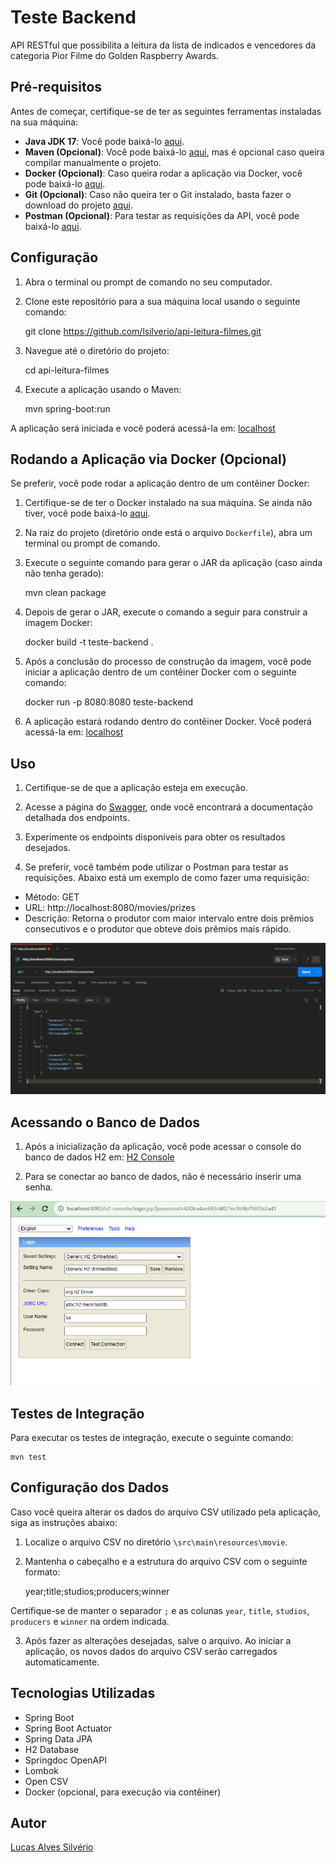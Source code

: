# Teste Backend

API RESTful que possibilita a leitura da lista de indicados e vencedores
da categoria Pior Filme do Golden Raspberry Awards.

## Pré-requisitos

Antes de começar, certifique-se de ter as seguintes ferramentas instaladas na sua máquina:

- **Java JDK 17**: Você pode baixá-lo [aqui](https://www.oracle.com/br/java/technologies/downloads/#java17).
- **Maven (Opcional)**: Você pode baixá-lo [aqui](https://dlcdn.apache.org/maven/maven-3/3.9.4/binaries/apache-maven-3.9.4-bin.zip), mas é opcional caso queira compilar manualmente o projeto.
- **Docker (Opcional)**: Caso queira rodar a aplicação via Docker, você pode baixá-lo [aqui](https://www.docker.com/get-started).
- **Git (Opcional)**: Caso não queira ter o Git instalado, basta fazer o download do projeto [aqui](https://github.com/lsilverio/api-leitura-filmes/archive/refs/heads/master.zip).
- **Postman (Opcional)**: Para testar as requisições da API, você pode baixá-lo [aqui](https://www.postman.com/downloads/).

## Configuração

1. Abra o terminal ou prompt de comando no seu computador.

2. Clone este repositório para a sua máquina local usando o seguinte comando:


    git clone https://github.com/lsilverio/api-leitura-filmes.git

3. Navegue até o diretório do projeto:


    cd api-leitura-filmes

4. Execute a aplicação usando o Maven:


    mvn spring-boot:run

A aplicação será iniciada e você poderá acessá-la em: [localhost](http://localhost:8080/actuator/health)

## Rodando a Aplicação via Docker (Opcional)

Se preferir, você pode rodar a aplicação dentro de um contêiner Docker:

1. Certifique-se de ter o Docker instalado na sua máquina. Se ainda não tiver, você pode baixá-lo [aqui](https://www.docker.com/get-started).

2. Na raiz do projeto (diretório onde está o arquivo `Dockerfile`), abra um terminal ou prompt de comando.

3. Execute o seguinte comando para gerar o JAR da aplicação (caso ainda não tenha gerado):

    
    mvn clean package

4. Depois de gerar o JAR, execute o comando a seguir para construir a imagem Docker:

    
    docker build -t teste-backend .

5. Após a conclusão do processo de construção da imagem, você pode iniciar a aplicação dentro de um contêiner Docker com o seguinte comando:


    docker run -p 8080:8080 teste-backend

6. A aplicação estará rodando dentro do contêiner Docker. Você poderá acessá-la em: [localhost](http://localhost:8080/actuator/health)

## Uso

1. Certifique-se de que a aplicação esteja em execução.

2. Acesse a página do [Swagger](http://localhost:8080/swagger-ui.html), onde você encontrará a documentação detalhada dos endpoints.

3. Experimente os endpoints disponíveis para obter os resultados desejados.

4. Se preferir, você também pode utilizar o Postman para testar as requisições. Abaixo está um exemplo de como fazer uma requisição:

- Método: GET
- URL: http://localhost:8080/movies/prizes
- Descrição: Retorna o produtor com maior intervalo entre dois prêmios consecutivos e o produtor que obteve dois prêmios mais rápido.

![Exemplo de Requisição no Postman](https://github.com/lsilverio/api-leitura-filmes/blob/master/src/main/resources/static/img/teste_postman.png)

## Acessando o Banco de Dados

1. Após a inicialização da aplicação, você pode acessar o console do banco de dados H2 em: [H2 Console](http://localhost:8080/h2-console)

2. Para se conectar ao banco de dados, não é necessário inserir uma senha.

![Exemplo conexão h2-console](https://github.com/lsilverio/api-leitura-filmes/blob/master/src/main/resources/static/img/connect_h2_console.png)

## Testes de Integração

Para executar os testes de integração, execute o seguinte comando:


    mvn test


## Configuração dos Dados

Caso você queira alterar os dados do arquivo CSV utilizado pela aplicação, siga as instruções abaixo:

1. Localize o arquivo CSV no diretório `\src\main\resources\movie`.

2. Mantenha o cabeçalho e a estrutura do arquivo CSV com o seguinte formato:


    year;title;studios;producers;winner

Certifique-se de manter o separador `;` e as colunas `year`, `title`, `studios`, `producers` e `winner` na ordem indicada.

3. Após fazer as alterações desejadas, salve o arquivo. Ao iniciar a aplicação, os novos dados do arquivo CSV serão carregados automaticamente.

## Tecnologias Utilizadas

- Spring Boot
- Spring Boot Actuator
- Spring Data JPA
- H2 Database
- Springdoc OpenAPI
- Lombok
- Open CSV
- Docker (opcional, para execução via contêiner)


## Autor

[Lucas Alves Silvério](https://www.linkedin.com/in/lucas-silverio/)

